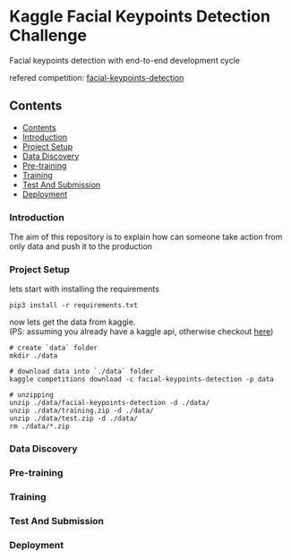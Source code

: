 # Kaggle Facial Keypoints Detection Challenge
Facial keypoints detection with end-to-end development cycle

refered competition: [facial-keypoints-detection](https://www.kaggle.com/c/facial-keypoints-detection)

## Contents
  - [Contents](#contents)
  - [Introduction](#introduction)
  - [Project Setup](#project-setup)
  - [Data Discovery](#data-discovery)
  - [Pre-training](#pre-training)
  - [Training](#training)
  - [Test And Submission](#test-and-submission)
  - [Deployment](#deployment)

### Introduction
The aim of this repository is to explain how can someone take action from only data and push it to the production
<br>

### Project Setup
lets start with installing the requirements
```
pip3 install -r requirements.txt
```
now lets get the data from kaggle.<br>
(PS: assuming you already have a kaggle api, otherwise checkout [here])

[here]: https://github.com/Kaggle/kaggle-api
```
# create `data` folder
mkdir ./data

# download data into `./data` folder
kaggle competitions download -c facial-keypoints-detection -p data

# unzipping
unzip ./data/facial-keypoints-detection -d ./data/
unzip ./data/training.zip -d ./data/
unzip ./data/test.zip -d ./data/
rm ./data/*.zip
```
### Data Discovery

### Pre-training

### Training

### Test And Submission

### Deployment